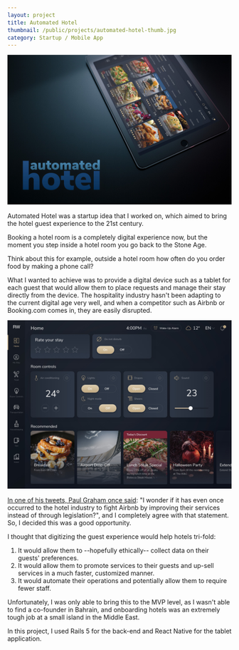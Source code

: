 ```yaml
---
layout: project
title: Automated Hotel
thumbnail: /public/projects/automated-hotel-thumb.jpg
category: Startup / Mobile App
---
```


<img src="/public/projects/automated-hotel.jpg" alt="Automated Hotel" class="project-image project-image-large">

Automated Hotel was a startup idea that I worked on, which aimed to bring the hotel guest experience to the 21st century.

Booking a hotel room is a completely digital experience now, but the moment you step inside a hotel room you go back to the Stone Age.

Think about this for example, outside a hotel room how often do you order food by making a phone call?

What I wanted to achieve was to provide a digital device such as a tablet for each guest that would allow them to place requests and manage their stay directly from the device. The hospitality industry hasn't been adapting to the current digital age very well, and when a competitor such as Airbnb or Booking.com comes in, they are easily disrupted.

<img src="/public/projects/roommate-home.jpg" alt="Automated Hotel's Roommate" class="project-image project-image-large project-image-right-aligned">

[In one of his tweets, Paul Graham once said](https://twitter.com/paulg/status/854406603671515139): "I wonder if it has even once occurred to the hotel industry to fight Airbnb by improving their services instead of through legislation?", and I completely agree with that statement. So, I decided this was a good opportunity.

I thought that digitizing the guest experience would help hotels tri-fold:

1. It would allow them to --hopefully ethically-- collect data on their guests' preferences.
1. It would allow them to promote services to their guests and up-sell services in a much faster, customized manner.
1. It would automate their operations and potentially allow them to require fewer staff.

Unfortunately, I was only able to bring this to the MVP level, as I wasn't able to find a co-founder in Bahrain, and onboarding hotels was an extremely tough job at a small island in the Middle East.

In this project, I used Rails 5 for the back-end and React Native for the tablet application.
